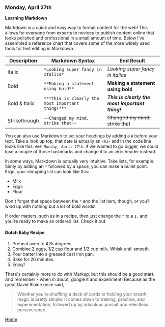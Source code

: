 ### Monday, April 27th   

**Learning Markdown**

Markdown is a quick and easy way to format content for the web!  This allows for everyone from experts to novices to publish content online that looks polished and professional in a small amount of time.  Below I've assembled a reference chart that covers some of the more widely used tools for text editing in Markdown.  

Description | Markdown Syntax | End Result
----------- |---------------- | ------------
Italic | `*Looking super fancy in italics*` | *Looking super fancy in italics*
Bold | `**Making a statement using bold**` | **Making a statement using bold**
Bold & Italic | `***This is clearly the most important thing!***` | ***This is clearly the most important thing!***
Strikethrough | `~~Changed my mind, strike that~~` | ~~Changed my mind, strike that~~

You can also use Markdown to set your headings by adding a `#` before your text.  Take a look up top, that date is actually an `<h3>` and in the code line looks like this: `### Monday, April 27th`.  If we wanted to go bigger, we could lose a couple of those hashmarks and change it to an `<h1>` header instead.

In some ways, Markdown is actually very intuitive.  Take lists, for example.  Simly by adding an `*` followed by a space, you can make a bullet point.  Ergo, your shopping list can look like this:

* Milk
* Eggs
* Flour

Don't forget that space between the `*` and the list item, though, or you'll wind up with nothing but a lot of bold words! 

If order matters, such as in a recipe, then just change the `*` to a `1.` and you're ready to make an ordered list.  Check it out:

#### Dutch Baby Recipe
1. Preheat oven to 425 degrees.
1. Combine 2 eggs, 1/2 cup flour and 1/2 cup milk.  Whisk until smooth.
1. Pour batter into a greased cast iron pan.
1. Bake for 20 minutes.
1. Enjoy!

There's certainly more to do with Markup, but this should be a good start.  And remember - when in doubt, google it and experiment!  Because as the great David Blaine once said, 
>Whether you're shuffling a deck of cards or holding your breath, magic is pretty simple: It comes down to training, practice, and experimentation, followed up by ridiculous pursuit and relentless perseverance.

[Home](https://jchinzi.github.io/learning-journal/)
